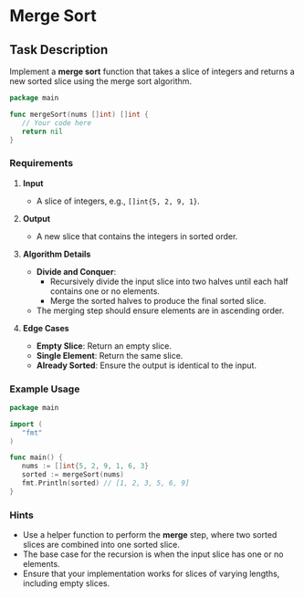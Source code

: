# Merge Sort

## Task Description

Implement a **merge sort** function that takes a slice of integers and returns a new sorted slice using the merge sort
algorithm.

```go
package main

func mergeSort(nums []int) []int {
   // Your code here
   return nil
}

```

### Requirements

1. **Input**
    - A slice of integers, e.g., `[]int{5, 2, 9, 1}`.

2. **Output**
    - A new slice that contains the integers in sorted order.

3. **Algorithm Details**
    - **Divide and Conquer**:
        - Recursively divide the input slice into two halves until each half contains one or no elements.
        - Merge the sorted halves to produce the final sorted slice.
    - The merging step should ensure elements are in ascending order.

4. **Edge Cases**
    - **Empty Slice**: Return an empty slice.
    - **Single Element**: Return the same slice.
    - **Already Sorted**: Ensure the output is identical to the input.

### Example Usage

```go
package main

import (
   "fmt"
)

func main() {
   nums := []int{5, 2, 9, 1, 6, 3}
   sorted := mergeSort(nums)
   fmt.Println(sorted) // [1, 2, 3, 5, 6, 9]
}
```

### Hints

- Use a helper function to perform the **merge** step, where two sorted slices are combined into one sorted slice.
- The base case for the recursion is when the input slice has one or no elements.
- Ensure that your implementation works for slices of varying lengths, including empty slices.
